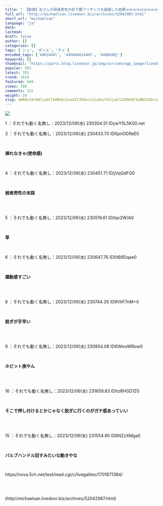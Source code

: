 ```yaml
---
title: " 【動画】女さんが弱者男性の前で腰フリダンスを披露した結果ｗｗｗｗｗｗｗｗｗ"
full_url: "http://michaelsan.livedoor.biz/archives/52042987.html"
short_url: "michaelsan"
language: "ja"
date: 
lastmod: 
draft: false
author: []
categories: []
tags: ['シュ', 'ダンス', 'チャ']
encoded_tags: ['44K344Ol', '44OA44Oz44K5', '44OB44Oj']
keywords: []
thumbnail: "https://parts.blog.livedoor.jp/img/usr/cmn/ogp_image/livedoor.png"
popular: 583
latest: 703
trend: 1634
featured: 949
views: 788
comments: 152
weight: 20
slug: aHR0cC8vbWljaGFlbHNhbi5saXZlZG9vci5iaXovYXJjaGl2ZXMvNTIwNDI5ODcuaHRtbA==
---
```


![](https://parts.blog.livedoor.jp/img/usr/cmn/ogp_image/livedoor.png)

<div><p>1 ：それでも動く名無し：2023/12/06(水) 230304.51 IDywY5L5K00.net</p><p>3 ：それでも動く名無し：2023/12/06(水) 230433.70 IDXpnODReE0</p><br><b><p>挿れなきゃ(使命感) </p></b><br><p>4 ：それでも動く名無し：2023/12/06(水) 230451.71 ID/jVqQdFQ0</p><br><b><p>弱者男性の末路 </p><br></b><br><p>5 ：それでも動く名無し：2023/12/06(水) 230519.61 ID/lqx2W/A0</p><br><b><p>草 </p></b><br><p>6 ：それでも動く名無し：2023/12/06(水) 230647.76 ID0tB9Dqae0</p><br><b><p>躍動感すごい </p><br></b><br><p>8 ：それでも動く名無し：2023/12/06(水) 230744.26 ID9VhF7nM+0</p><br><b><p>脱ぎが手早い</p><br></b><br><p>9 ：それでも動く名無し：2023/12/06(水) 230854.08 ID6WmsWRow0</p><br><b><p>ホビット族やん </p><br></b><br><p>16 ：それでも動く名無し：2023/12/06(水) 231659.83 IDhzRHGD1Z0</p><br><b><p>そこで押し付けるとかじゃなく脱ぎに行くのがガチ感あっていい </p><br></b><br><p>15 ：それでも動く名無し：2023/12/06(水) 231554.90 ID6NZzXMga0</p><br><b><p>バルブハンドル回すみたいな動きやな </p></b><br><p>https//nova.5ch.net/test/read.cgi/c/livegalileo/1701871384/</p><br><br clear='all'> <p id='a6850dc6aefc0d5bbff2bea180d92d89'> </p> <p id='a6850dc6aefc0d5bbff2bea180d92d89'> </p> <p class='alistcloud-container-6795'></p> </div>

(http//michaelsan.livedoor.biz/archives/52042987.html)
